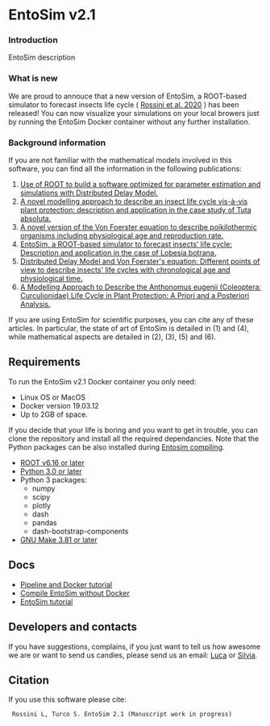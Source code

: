 # EntoSim v2.1

### Introduction
EntoSim description 

### What is new

We are proud to annouce that a new version of EntoSim, a ROOT-based simulator to forecast insects life cycle ( [Rossini et al. 2020](https://www.sciencedirect.com/science/article/pii/S0261219419303709) ) has been released! 
You can now visualize your simulations on your local browers just by running the EntoSim Docker container without any further installation.

### Background information
If you are not familiar with the mathematical models involved in this software, you can find all the information in the following publications:

1. [Use of ROOT to build a software optimized for parameter estimation and simulations with Distributed Delay Model.](https://www.sciencedirect.com/science/article/pii/S1574954118301420?via%3Dihub)
2. [A novel modelling approach to describe an insect life cycle vis-à-vis plant protection: description and application in the case study of Tuta absoluta.](https://www.sciencedirect.com/science/article/pii/S0304380019302868?via%3Dihubn)
3. [A novel version of the Von Foerster equation to describe poikilothermic organisms including physiological age and reproduction rate.](https://link.springer.com/article/10.1007/s11587-020-00489-6)
4. [EntoSim, a ROOT-based simulator to forecast insects’ life cycle: Description and application in the case of Lobesia botrana.](https://www.sciencedirect.com/science/article/pii/S0261219419303709?via%3Dihub)
5. [Distributed Delay Model and Von Foerster's equation: Different points of view to describe insects' life cycles with chronological age and physiological time.](https://www.sciencedirect.com/science/article/pii/S1574954120300674?via%3Dihub)
6. [A Modelling Approach to Describe the Anthonomus eugenii (Coleoptera: Curculionidae) Life Cycle in Plant Protection: A Priori and a Posteriori Analysis.](https://bioone.org/journals/florida-entomologist/volume-103/issue-2/024.103.0217/A-Modelling-Approach-to-Describe-the-Anthonomus-eugenii-Coleoptera/10.1653/024.103.0217.full)

If you are using EntoSim for scientific purposes, you can cite any of these articles. In particular, the state of art of EntoSim is detailed in (1) and (4), while mathematical aspects are detailed in (2), (3), (5) and (6).

## Requirements
To run the EntoSim v2.1 Docker container you only need:
* Linux OS or MacOS
* Docker version 19.03.12
* Up to 2GB of space.

If you decide that your life is boring and you want to get in trouble, you can clone the repository and install all the required dependancies.
Note that the Python packages can be also installed during [Entosim compiling](https://github.com/lucaros1190/EntoSim-2.1/blob/master/docs/compiling.md).

* [ROOT v6.16 or later](https://root.cern/)
* [Python 3.0 or later](https://www.python.org/)
* Python 3 packages:
    * numpy
    * scipy
    * plotly
    * dash
    * pandas
    * dash-bootstrap-components
* [GNU Make 3.81 or later](https://www.gnu.org/software/make/)

## Docs
* [Pipeline and Docker tutorial](https://github.com/lucaros1190/EntoSim-2.1/blob/master/docs/docker_tutorial.md)
* [Compile EntoSim without Docker](https://github.com/lucaros1190/EntoSim-2.1/blob/master/docs/compiling.md)
* [EntoSim tutorial](https://github.com/lucaros1190/EntoSim-2.1/blob/master/docs/entosim_tutorial.md)

## Developers and contacts
If you have suggestions, complains, if you just want to tell us how awesome we are or want to send us candies, please send us an email: [Luca](luca.rossini@unitus.it) or [Silvia](silvia.turco@unitus.it). 
  
## Citation
If you use this software please cite:

	 Rossini L, Turco S. EntoSim 2.1 (Manuscript work in progress)
